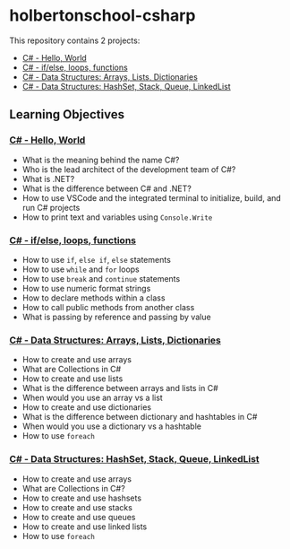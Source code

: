 # holbertonschool-csharp
This repository contains 2 projects:
- [C# - Hello, World](./csharp-hello_world/)
- [C# - if/else, loops, functions](./csharp-ifelse_loops_methods/)
- [C# - Data Structures: Arrays, Lists, Dictionaries](./csharp-arrays_lists_dictionaries/)
- [C# - Data Structures: HashSet, Stack, Queue, LinkedList](./csharp-hashset_stack_queue_linkedlist/)

## Learning Objectives
### [C# - Hello, World](./csharp-hello_world/)
- What is the meaning behind the name C#?
- Who is the lead architect of the development team of C#?
- What is .NET?
- What is the difference between C# and .NET?
- How to use VSCode and the integrated terminal to initialize, build, and run C# projects
- How to print text and variables using `Console.Write`

### [C# - if/else, loops, functions](./csharp-ifelse_loops_methods/)
- How to use `if`, `else if`, `else` statements
- How to use `while` and `for` loops
- How to use `break` and `continue` statements
- How to use numeric format strings
- How to declare methods within a class
- How to call public methods from another class
- What is passing by reference and passing by value

### [C# - Data Structures: Arrays, Lists, Dictionaries](./csharp-arrays_lists_dictionaries/)
- How to create and use arrays
- What are Collections in C#
- How to create and use lists
- What is the difference between arrays and lists in C#
- When would you use an array vs a list
- How to create and use dictionaries
- What is the difference between dictionary and hashtables in C#
- When would you use a dictionary vs a hashtable
- How to use `foreach`

### [C# - Data Structures: HashSet, Stack, Queue, LinkedList](./csharp-hashset_stack_queue_linkedlist/)
- How to create and use arrays
- What are Collections in C#?
- How to create and use hashsets
- How to create and use stacks
- How to create and use queues
- How to create and use linked lists
- How to use `foreach`
